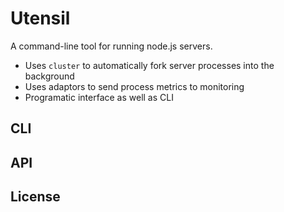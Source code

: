 # Utensil

A command-line tool for running node.js servers.

* Uses `cluster` to automatically fork server processes into the background
* Uses adaptors to send process metrics to monitoring
* Programatic interface as well as CLI

## CLI

## API

## License
